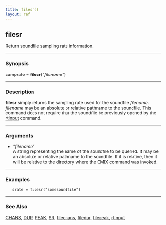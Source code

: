 ```yaml
---
title: filesr()
layout: ref
---
```


## filesr

Return soundfile sampling rate information.

-----

### Synopsis

samprate = **filesr**(*"filename"*)

-----

### Description

**filesr** simply returns the sampling rate used for the soundfile
*filename*. *filename* may be an absolute or relative pathname to the
soundfile. This command does not require that the soundfile be
previously opened by the [rtinput](rtinput.html) command.

-----

### Arguments

  - *"filename"*  
    A string representing the name of the soundfile to be queried. It
    may be an absolute or relative pathname to the soundfile. If it is
    relative, then it will be relative to the directory where the CMIX
    command was invoked.

-----

### Examples

``` 
   srate = filesr("somesoundfile")
```

-----

### See Also

[CHANS](CHANS.html), [DUR](DUR.html), [PEAK](PEAK.html), [SR](SR.html),
[filechans](filechans.html), [filedur](filedur.html),
[filepeak](filepeak.html), [rtinput](rtinput.html)
